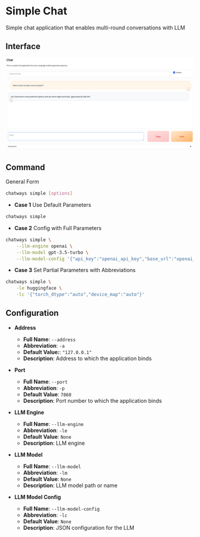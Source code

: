 # Simple Chat

Simple chat application that enables multi-round conversations with LLM

## Interface

![simple_chat](figures/simple_chat.png)

## Command

General Form

```bash
chatways simple [options]
```

- **Case 1** Use Default Parameters

```bash
chatways simple
```

- **Case 2** Config with Full Parameters

```bash
chatways simple \
    --llm-engine openai \
    --llm-model gpt-3.5-turbo \
    --llm-model-config '{"api_key":"openai_api_key","base_url":"openai_base_url"}'
```

- **Case 3** Set Partial Parameters with Abbreviations

```bash
chatways simple \
    -le huggingface \
    -lc '{"torch_dtype":"auto","device_map":"auto"}'
```

## Configuration

- **Address**
  - **Full Name**: `--address`
  - **Abbreviation**: `-a`
  - **Default Value:**: `"127.0.0.1"`
  - **Description**: Address to which the application binds

- **Port**
  - **Full Name**: `--port`
  - **Abbreviation**: `-p`
  - **Default Value**: `7860`
  - **Description**: Port number to which the application binds

- **LLM Engine**
  - **Full Name**: `--llm-engine`
  - **Abbreviation**: `-le`
  - **Default Value**: `None`
  - **Description**: LLM engine

- **LLM Model**
  - **Full Name**: `--llm-model`
  - **Abbreviation**: `-lm`
  - **Default Value**: `None`
  - **Description**: LLM model path or name

- **LLM Model Config**
  - **Full Name**: `--llm-model-config`
  - **Abbreviation**: `-lc`
  - **Default Value**: `None`
  - **Description**: JSON configuration for the LLM

